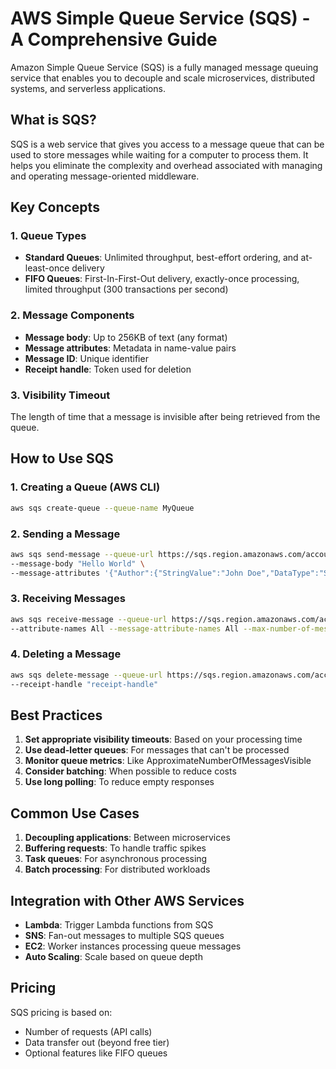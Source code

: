 # AWS Simple Queue Service (SQS) - A Comprehensive Guide

Amazon Simple Queue Service (SQS) is a fully managed message queuing service that enables you to decouple and scale microservices, distributed systems, and serverless applications.

## What is SQS?

SQS is a web service that gives you access to a message queue that can be used to store messages while waiting for a computer to process them. It helps you eliminate the complexity and overhead associated with managing and operating message-oriented middleware.

## Key Concepts

### 1. Queue Types
- **Standard Queues**: Unlimited throughput, best-effort ordering, and at-least-once delivery
- **FIFO Queues**: First-In-First-Out delivery, exactly-once processing, limited throughput (300 transactions per second)

### 2. Message Components
- **Message body**: Up to 256KB of text (any format)
- **Message attributes**: Metadata in name-value pairs
- **Message ID**: Unique identifier
- **Receipt handle**: Token used for deletion

### 3. Visibility Timeout
The length of time that a message is invisible after being retrieved from the queue.

## How to Use SQS

### 1. Creating a Queue (AWS CLI)
```bash
aws sqs create-queue --queue-name MyQueue
```

### 2. Sending a Message
```bash
aws sqs send-message --queue-url https://sqs.region.amazonaws.com/account-id/MyQueue \
--message-body "Hello World" \
--message-attributes '{"Author":{"StringValue":"John Doe","DataType":"String"}}'
```

### 3. Receiving Messages
```bash
aws sqs receive-message --queue-url https://sqs.region.amazonaws.com/account-id/MyQueue \
--attribute-names All --message-attribute-names All --max-number-of-messages 10
```

### 4. Deleting a Message
```bash
aws sqs delete-message --queue-url https://sqs.region.amazonaws.com/account-id/MyQueue \
--receipt-handle "receipt-handle"
```

## Best Practices

1. **Set appropriate visibility timeouts**: Based on your processing time
2. **Use dead-letter queues**: For messages that can't be processed
3. **Monitor queue metrics**: Like ApproximateNumberOfMessagesVisible
4. **Consider batching**: When possible to reduce costs
5. **Use long polling**: To reduce empty responses

## Common Use Cases

1. **Decoupling applications**: Between microservices
2. **Buffering requests**: To handle traffic spikes
3. **Task queues**: For asynchronous processing
4. **Batch processing**: For distributed workloads

## Integration with Other AWS Services

- **Lambda**: Trigger Lambda functions from SQS
- **SNS**: Fan-out messages to multiple SQS queues
- **EC2**: Worker instances processing queue messages
- **Auto Scaling**: Scale based on queue depth

## Pricing

SQS pricing is based on:
- Number of requests (API calls)
- Data transfer out (beyond free tier)
- Optional features like FIFO queues

